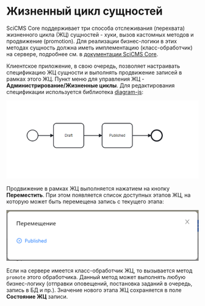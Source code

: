 # Жизненный цикл сущностей

SciCMS Core поддерживает три способа отслеживания (перехвата) жизненного цикла (ЖЦ) сущностей - хуки, вызов кастомных методов и продвижение (promotion).
Для реализации бизнес-логики в этих методах сущность должна иметь имплементацию (класс-обработчик) на сервере, подробнее см. в [документации SciCMS Core](https://github.com/borisblack/scicms-core/blob/main/docs/ru/lifecycle.md "Жизненный цикл сущностей").

Клиентское приложение, в свою очередь, позволяет настраивать спецификацию ЖЦ сущности и выполнять продвижение записей в рамках этого ЖЦ.
Пункт меню для управления ЖЦ - **Администрирование/Жизненные циклы**.
Для редактирования спецификации используется библиотека [diagram-js](https://github.com/bpmn-io/diagram-js):

![Спецификация жизненного цикла сущности](/docs/img/lifecycle.png "Спецификация жизненного цикла сущности")

Продвижение в рамках ЖЦ выполняется нажатием на кнопку **Переместить**.
При этом появляется список доступных этапов ЖЦ, на которую может быть перемещена запись с текущего этапа:

![Список доступных этапов ЖЦ для продвижения](img/lifecycle_states.png "Список доступных этапов ЖЦ для продвижения")

Если на сервере имеется класс-обработчик ЖЦ, то вызывается метод `promote` этого обработчика.
Данный метод может выполнять любую бизнес-логику (отправки оповещений, постановка заданий в очередь, запись в БД и пр.).
Значение нового этапа ЖЦ сохраняется в поле **Состояние ЖЦ** записи.
